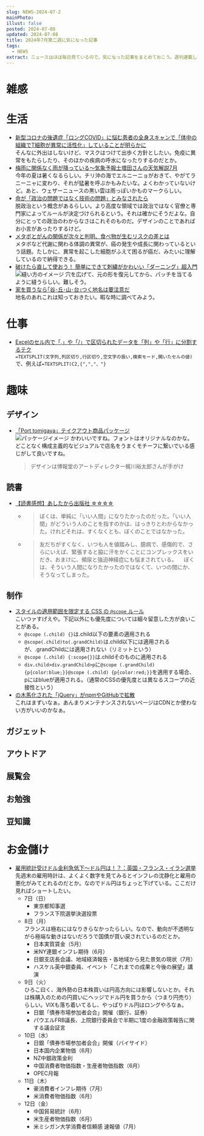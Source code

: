 ```yaml
---
slug: NEWS-2024-07-2
mainPhoto: 
illust: false
posted: 2024-07-08
updated: 2024-07-08
title: 2024年7月第二週に気になった記事
tags:
  - NEWS
extract: ニュースはほぼ毎日見ているので、気になった記事をまとめておこう。週刊連載したい。
---
```


# 雑感

# 生活

- [新型コロナの後遺症「ロングCOVID」に悩む患者の全身スキャンで「体中の組織でT細胞が異常に活性化」していることが明らかに](https://gigazine.net/news/20240708-covid-long-term-immune-effects/)  
  そんなに外出はしないけど、マスクはつけて出歩く方針としたい。免疫に異常をもたらしたり、そのほかの疾病の呼水になったりするのだとか。
- [梅雨に関係なく雨が降っている～気象予報士増田さんの天気解説7月](https://dailyportalz.jp/kiji/weather_2024_07/page/3)  
  今年の夏は暑くなるらしい。チリ沖の海でエルニーニョがおきて、やがてラニーニャに変わり、それが猛暑を呼ぶかもみたいな。よくわかっていないけど。あと、ウェザーニュースの黒い雲は雨っぽいかものマークらしい。
- [命が「政治の問題ではなく技術の問題」とみなされたら](https://blog.tinect.jp/?p=87016)  
  脱政治という概念があるらしい。より高度な領域では政治ではなく官僚と専門家によってルールが決定づけられるという。それは確かにそうだよな。自分にとっての政治のわからなさはこれそのものだ。デザインのことであればお小言があったりするけど。
- [メタボとがんの関係が次々と判明、食べ物が生むリスクの差とは](https://natgeo.nikkeibp.co.jp/atcl/news/24/070400362/?P=4)  
  メタボなど代謝に関わる体調の異常が、癌の発生や成長に関わっているという話題。たしかに、異常を起こした細胞がふえて困るが癌だ、みたいに理解しているので納得できる。
- [破けたら直して使おう！ 簡単にできて刺繍がかわいい「ダーニング」超入門](https://www.bepal.net/archives/439301)  
  ![縫い方のイメージ](../../images/news/2024-07-08-NEWS/01.png)
  穴を広げて、元の形を復元してから、パッチを当てるように縫うらしい。難しそう。
- [家を買うなら｢谷･丘･山･台｣つく地名は要注意だ](https://toyokeizai.net/articles/-/771843?page=5)  
  地名のあれこれは知っておきたい。暇な時に調べてみよう。
# 仕事

- [Excelのセル内で「,」や「/」で区切られたデータを「列」や「行」に分割するテク](https://forest.watch.impress.co.jp/docs/serial/offitech/1606246.html)  
  `=TEXTSPLIT(文字列,列区切り,行区切り,空文字の扱い,検索モード,開いたセルの値)`で、例えば`=TEXTSPLIT(C2,{",","、"}`

# 趣味

## デザイン

- [「Port tomigaya」テイクアウト商品パッケージ](https://mag.sendenkaigi.com/brain/202408/editors-check/030032.php)  
  ![パッケージイメージ](../../images/news/2024-07-08-NEWS/02.png)
  かわいいですね。フォントはオリジナルなのかな。どことなく構成主義的なビジュアルで店名をうまくモチーフに繋いでいる感じがして良いですね。  
  > デザインは博報堂のアートディレクター梶川裕太郎さんが手がけ

## 読書

- [【読書感想】あしたから出版社 ☆☆☆☆](https://fujipon.hatenadiary.com/entry/2024/07/10/084606)  
  - > ぼくは、単純に「いい人間」になりたかったのだった。「いい人間」がどういう人のことを指すのかは、はっきりとわからなかった。けれどそれは、すくなくとも、ぼくのことではなかった。
  - > 友だちがすくなく、いつも人を値踏みし、臆病で、感傷的で、さらにいえば、緊張すると脇に汗をかくことにコンプレックスをいだき、おまけに、頻尿と強迫神経症にも悩まされている。
　ぼくは、そういう人間になりたかったのではなくて、いつの間にか、そうなってしまった。


## 制作

- [スタイルの適用範囲を限定する CSS の `@scope` ルール](https://azukiazusa.dev/blog/scope-rule-in-css/)  
  こいつァすげえや。下記以外にも優先度については細々留意した方が良いことがある。
  - `@scope (.child) {}`は.child以下の要素の適用される
  - `@scope(.child)to(.grandChild)`は.child以下には適用されるが、.grandChildには適用されない（リミットという）
  - `@scope (.child) {:scope{}}`は.childそのものに適用される
  - `div.child>div.grandChild>p`に`@scope (.grandChild) {p{color:blue;}}@scope (.child) {p{color:red;}}`を適用する場合、pにはblueが適用される。（通常のCSSの優先度とは異なるスコープの近接性という）
- [の木馬化された「jQuery」がnpmやGitHubで拡散](https://rocket-boys.co.jp/trojanized-jquery-spreading-on-npm-and-github/)  
  これはまずいなぁ。あんまりメンテナンスされないページはCDNとか使わない方がいいのかなぁ。
## ガジェット

## アウトドア

## 展覧会

## お勉強

## 豆知識

# お金儲け

- [雇用統計受けドル金利急低下～ドル円は！？：英国・フランス・イラン選挙](http://hiroko.yutaka-shoji.co.jp/2024/07/blog-post_7.html)  
  先週末の雇用時計は、よくよく数字を見てみるとインフレの沈静化と雇用の悪化がみてとれるのだとか。なのでドル円はちょっと下げている。ここだけ見ればショートしたい。
  - 7日（日）
    - 東京都知事選
    - フランス下院選挙決選投票
  - 8日（月）  
    フランスは極右にはなりきらなかったらしい。なので、動向が不透明ながら極端な動きはないだろうで国債が買い戻されているのだとか。
    - 日本実質賃金（5月）
    - 米NY連銀インフレ期待（6月）
    - 日銀支店長会議、地域経済報告・各地域から見た景気の現状（7月）
    - ハスケル英中銀委員、イベント「これまでの成果と今後の展望」講演
  - 9日（火）  
    ひろこ曰く、海外勢の日本株買いは円高方向には影響しないとか。それは株購入のための円買いにヘッジでドル円を買うから（つまり円売り）らしい。VIXも落ち着いてるし、やっぱりドル円はロングやろなぁ。
    - 日銀「債券市場参加者会合」開催（銀行、証券）
    - パウエルFRB議長、上院銀行委員会で半期に1度の金融政策報告に関する議会証言
  - 10日（水）
    - 日銀「債券市場参加者会合」開催（バイサイド）
    - 日本国内企業物価（6月）
    - NZ中銀政策金利
    - 中国消費者物価指数・生産者物価指数（6月）
    - OPEC月報
  - 11日（木）
    - 豪消費者インフレ期待（7月）
    - 米消費者物価指数（6月）
  - 12日（金）
    - 中国貿易統計（6月）
    - 米生産者物価指数（6月）
    - 米ミシガン大学消費者信頼感 速報値（7月）